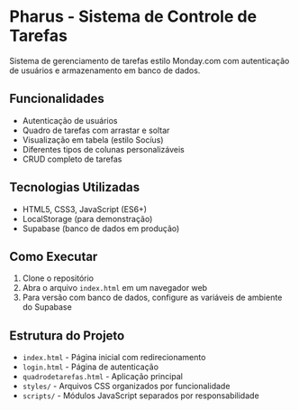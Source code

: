 # Pharus - Sistema de Controle de Tarefas

Sistema de gerenciamento de tarefas estilo Monday.com com autenticação de usuários e armazenamento em banco de dados.

## Funcionalidades

- Autenticação de usuários
- Quadro de tarefas com arrastar e soltar
- Visualização em tabela (estilo Socíus)
- Diferentes tipos de colunas personalizáveis
- CRUD completo de tarefas

## Tecnologias Utilizadas

- HTML5, CSS3, JavaScript (ES6+)
- LocalStorage (para demonstração)
- Supabase (banco de dados em produção)

## Como Executar

1. Clone o repositório
2. Abra o arquivo `index.html` em um navegador web
3. Para versão com banco de dados, configure as variáveis de ambiente do Supabase

## Estrutura do Projeto

- `index.html` - Página inicial com redirecionamento
- `login.html` - Página de autenticação
- `quadrodetarefas.html` - Aplicação principal
- `styles/` - Arquivos CSS organizados por funcionalidade
- `scripts/` - Módulos JavaScript separados por responsabilidade